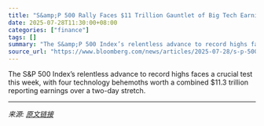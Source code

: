 ```yaml
---
title: "S&amp;P 500 Rally Faces $11 Trillion Gauntlet of Big Tech Earnings"
date: 2025-07-28T11:30:00+08:00
categories: ["finance"]
tags: []
summary: "The S&amp;P 500 Index’s relentless advance to record highs faces a crucial test this week, with four technology behemoths worth a combined $11.3 trillion reporting earnings over a two-day stretch."
source_url: "https://www.bloomberg.com/news/articles/2025-07-28/s-p-500-rally-faces-11-trillion-gauntlet-of-big-tech-earnings"
---
```


The S&amp;P 500 Index’s relentless advance to record highs faces a crucial test this week, with four technology behemoths worth a combined $11.3 trillion reporting earnings over a two-day stretch.

---

*来源: [原文链接](https://www.bloomberg.com/news/articles/2025-07-28/s-p-500-rally-faces-11-trillion-gauntlet-of-big-tech-earnings)*
